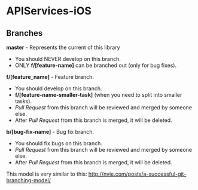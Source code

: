  APIServices-iOS
==========

## Branches
<b>master</b> - Represents the current of this library
- You should NEVER develop on this branch.
- ONLY <b>f/[feature-name]</b> can be branched out (only for bug fixes).
 
<b>f/[feature_name]</b> - Feature branch.
- You should develop on this branch.
- <b>f/[feature-name-smaller-task]</b> (when you need to split into smaller tasks).
- *Pull Request* from this branch will be reviewed and merged by someone else.
- After *Pull Request* from this branch is merged, it will be deleted.

<b>b/[bug-fix-name]</b> - Bug fix branch.
- You should fix bugs on this branch.
- *Pull Request* from this branch will be reviewed and merged by someone else.
- After *Pull Request* from this branch is merged, it will be deleted.

This model is very similar to this: http://nvie.com/posts/a-successful-git-branching-model/
